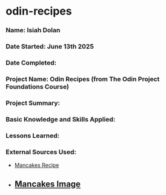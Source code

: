 # odin-recipes

### Name: Isiah Dolan  
### Date Started: June 13th 2025
### Date Completed: 

### Project Name: Odin Recipes (from The Odin Project Foundations Course)

### Project Summary:  

### Basic Knowledge and Skills Applied:  

### Lessons Learned:  

### External Sources Used: 
 
- [Mancakes Recipe](https://www.allrecipes.com/recipe/238130/mancakes/)  
- [Mancakes Image](https://www.allrecipes.com/thmb/1gaEkjWzP7lwNzbpjh_P7V6fBV4=/0x512/filters:no_upscale():max_bytes(150000):strip_icc():format(webp)/ALR-238130-mancakes-VAT-4x3-A-1f28df04837244ebb9b1ad80bf2de934.jpg)  
    - 